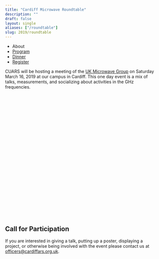 ```yaml
---
title: "Cardiff Microwave Roundtable"
description: ""
draft: false
layout: single
aliases: ["/roundtable"]
slug: 2019/roundtable
---
```


<div class="tabs is-centered">
    <ul>
        <li class=is-active><a>About</a></li>
        <li><a href="/events/2019/roundtable/program">Program</a></li>
        <li><a href="/events/2019/roundtable/dinner">Dinner</a></li>
        <li><a href="/events/2019/roundtable/register">Register</a></li>
    </ul>
</div>
 
CUARS will be hosting a meeting of the [UK Microwave Group](http://www.microwavers.org) on Saturday March 16, 2019 at our campus in Cardiff. This one day event is a mix of talks, measurements, and socializing about activities in the GHz frequencies.

<link rel="stylesheet" href="https://unpkg.com/leaflet@1.4.0/dist/leaflet.css"
  integrity="sha512-puBpdR0798OZvTTbP4A8Ix/l+A4dHDD0DGqYW6RQ+9jxkRFclaxxQb/SJAWZfWAkuyeQUytO7+7N4QKrDh+drA=="
  crossorigin=""/>

<script src="https://unpkg.com/leaflet@1.4.0/dist/leaflet.js"
  integrity="sha512-QVftwZFqvtRNi0ZyCtsznlKSWOStnDORoefr1enyq5mVL4tmKB3S/EnC3rRJcxCPavG10IcrVGSmPh6Qw5lwrg=="
  crossorigin=""></script>

<div id="mapid" style="height: 400px"></div>

<script>
  var mymap = L.map('mapid').setView([51.4844,-3.17], 8);
  var marker = L.marker([51.4844,-3.17]).addTo(mymap);
  marker.bindPopup("Cardiff University").openPopup();

  L.tileLayer('https://api.tiles.mapbox.com/v4/{id}/{z}/{x}/{y}.png?access_token={accessToken}', {
    attribution: 'Map data &copy; <a href="https://www.openstreetmap.org/">OpenStreetMap</a> contributors, <a href="https://creativecommons.org/licenses/by-sa/2.0/">CC-BY-SA</a>, Imagery © <a href="https://www.mapbox.com/">Mapbox</a>',
    maxZoom: 18,
    id: 'mapbox.streets',
    accessToken: 'pk.eyJ1IjoiY2FyZGlmZmFycyIsImEiOiJjanFvMGpvZDUwYXNtNDhwc21qZnQ0a21lIn0.d75xS1Kq8ls8pDlnAMB3gg'
  }).addTo(mymap);

</script>

## Call for Participation

If you are interested in giving a talk, putting up a poster, displaying a project, or otherwise being involved with the event please contact us at <a href="mailto:officers@cardiffars.org.uk">officers@cardiffars.org.uk</a>.

